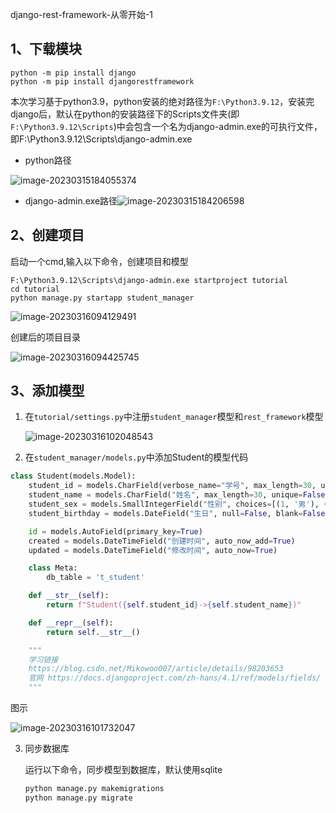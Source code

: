 django-rest-framework-从零开始-1

## 1、下载模块

```shell
python -m pip install django 
python -m pip install djangorestframework 
```

本次学习基于python3.9，python安装的绝对路径为`F:\Python3.9.12`，安装完django后，默认在python的安装路径下的Scripts文件夹(即`F:\Python3.9.12\Scripts`)中会包含一个名为django-admin.exe的可执行文件，即F:\Python3.9.12\Scripts\django-admin.exe

- python路径

![image-20230315184055374](C:\Users\dell\AppData\Roaming\Typora\typora-user-images\image-20230315184055374.png)

- django-admin.exe路径![image-20230315184206598](C:\Users\dell\AppData\Roaming\Typora\typora-user-images\image-20230315184206598.png)

## 2、创建项目

启动一个cmd,输入以下命令，创建项目和模型

```shell
‪F:\Python3.9.12\Scripts\django-admin.exe startproject tutorial
cd tutorial
python manage.py startapp student_manager
```

![image-20230316094129491](C:\Users\dell\AppData\Roaming\Typora\typora-user-images\image-20230316094129491.png)

创建后的项目目录

![image-20230316094425745](C:\Users\dell\AppData\Roaming\Typora\typora-user-images\image-20230316094425745.png)

## 3、添加模型

1. 在`tutorial/settings.py`中注册`student_manager`模型和`rest_framework`模型

   ![image-20230316102048543](C:\Users\dell\AppData\Roaming\Typora\typora-user-images\image-20230316102048543.png)

2. 在`student_manager/models.py`中添加Student的模型代码

```python
class Student(models.Model):
    student_id = models.CharField(verbose_name="学号", max_length=30, unique=True, null=False, blank=False, db_index=True, help_text="学号最大长度为30")
    student_name = models.CharField("姓名", max_length=30, unique=False, null=False, blank=False, db_index=True, help_text="学号最大长度为30")
    student_sex = models.SmallIntegerField("性别", choices=[(1, '男'), (0, '女')], null=False, blank=False, help_text="1->男,0->女")
    student_birthday = models.DateField("生日", null=False, blank=False, help_text="学生生日")

    id = models.AutoField(primary_key=True)
    created = models.DateTimeField("创建时间", auto_now_add=True)
    updated = models.DateTimeField("修改时间", auto_now=True)

    class Meta:
        db_table = 't_student'

    def __str__(self):
        return f"Student({self.student_id}->{self.student_name})"

    def __repr__(self):
        return self.__str__()

    """
    学习链接
    https://blog.csdn.net/Mikowoo007/article/details/98203653
    官网 https://docs.djangoproject.com/zh-hans/4.1/ref/models/fields/
    """
```

图示

![image-20230316101732047](C:\Users\dell\AppData\Roaming\Typora\typora-user-images\image-20230316101732047.png)

3. 同步数据库

   运行以下命令，同步模型到数据库，默认使用sqlite

   ```python
   python manage.py makemigrations 
   python manage.py migrate
   ```

   
